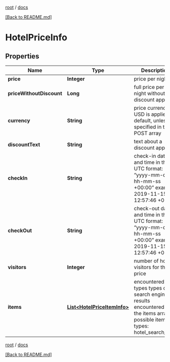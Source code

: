[root](./../ "root") / [docs](./ "docs")

[[Back to README.md]](./../README.md "[Back to README.md]")

# HotelPriceInfo

## Properties

| Name | Type | Description | Notes |
|------------ | ------------- | ------------- | -------------|
|**price** | **Integer** | price per night |  [optional] |
|**priceWithoutDiscount** | **Long** | full price per night without a discount applied |  [optional] |
|**currency** | **String** | price currency USD is applied by default, unless specified in the POST array |  [optional] |
|**discountText** | **String** | text about a discount applied |  [optional] |
|**checkIn** | **String** | check-in date and time in the UTC format: “yyyy-mm-dd hh-mm-ss +00:00” example: 2019-11-15 12:57:46 +00:00 |  [optional] |
|**checkOut** | **String** | check-out date and time in the UTC format: “yyyy-mm-dd hh-mm-ss +00:00” example: 2019-11-15 12:57:46 +00:00 |  [optional] |
|**visitors** | **Integer** | number of hotel visitors for this price |  [optional] |
|**items** | [**List&lt;HotelPriceItemInfo&gt;**](HotelPriceItemInfo.md) | encountered item types types of search engine results encountered in the items array; possible item types: hotel_search_item |  [optional] |

[root](./../ "root") / [docs](./ "docs")

[[Back to README.md]](./../README.md "[Back to README.md]")